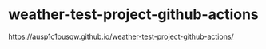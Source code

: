 # weather-test-project-github-actions
https://ausp1c1ousqw.github.io/weather-test-project-github-actions/
